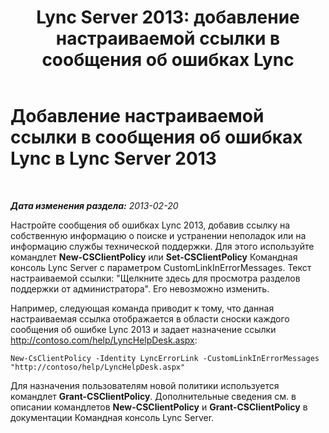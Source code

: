 ﻿---
title: 'Lync Server 2013: добавление настраиваемой ссылки в сообщения об ошибках Lync'
TOCTitle: Добавление настраиваемой ссылки в сообщения об ошибках Lync
ms:assetid: de756088-fcc3-4e47-bde8-4fa4cc852fd1
ms:mtpsurl: https://technet.microsoft.com/ru-ru/library/Gg398979(v=OCS.15)
ms:contentKeyID: 52058344
ms.date: 05/19/2016
mtps_version: v=OCS.15
ms.translationtype: HT
---

# Добавление настраиваемой ссылки в сообщения об ошибках Lync в Lync Server 2013

 

_**Дата изменения раздела:** 2013-02-20_

Настройте сообщения об ошибках Lync 2013, добавив ссылку на собственную информацию о поиске и устранении неполадок или на информацию службы технической поддержки. Для этого используйте командлет **New-CSClientPolicy** или **Set-CSClientPolicy** Командная консоль Lync Server с параметром CustomLinkInErrorMessages. Текст настраиваемой ссылки: "Щелкните здесь для просмотра разделов поддержки от администратора". Его невозможно изменить.

Например, следующая команда приводит к тому, что данная настраиваемая ссылка отображается в области сноски каждого сообщения об ошибке Lync 2013 и задает назначение ссылки http://contoso.com/help/LyncHelpDesk.aspx:

    New-CsClientPolicy -Identity LyncErrorLink -CustomLinkInErrorMessages "http://contoso/help/LyncHelpDesk.aspx"

Для назначения пользователям новой политики используется командлет **Grant-CSClientPolicy**. Дополнительные сведения см. в описании командлетов **New-CSClientPolicy** и **Grant-CSClientPolicy** в документации Командная консоль Lync Server.

